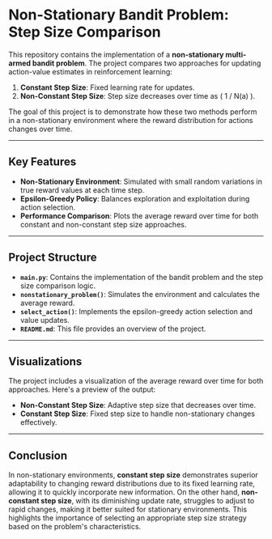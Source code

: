 # Non-Stationary Bandit Problem: Step Size Comparison

This repository contains the implementation of a **non-stationary multi-armed bandit problem**. The project compares two approaches for updating action-value estimates in reinforcement learning:
1. **Constant Step Size**: Fixed learning rate for updates.
2. **Non-Constant Step Size**: Step size decreases over time as \( 1 / N(a) \).

The goal of this project is to demonstrate how these two methods perform in a non-stationary environment where the reward distribution for actions changes over time.

---

## Key Features
- **Non-Stationary Environment**: Simulated with small random variations in true reward values at each time step.
- **Epsilon-Greedy Policy**: Balances exploration and exploitation during action selection.
- **Performance Comparison**: Plots the average reward over time for both constant and non-constant step size approaches.

---

## Project Structure
- **`main.py`**: Contains the implementation of the bandit problem and the step size comparison logic.
- **`nonstationary_problem()`**: Simulates the environment and calculates the average reward.
- **`select_action()`**: Implements the epsilon-greedy action selection and value updates.
- **`README.md`**: This file provides an overview of the project.

---

## Visualizations
The project includes a visualization of the average reward over time for both approaches. Here's a preview of the output:

- **Non-Constant Step Size**: Adaptive step size that decreases over time.
- **Constant Step Size**: Fixed step size to handle non-stationary changes effectively.

------

## Conclusion
In non-stationary environments, **constant step size** demonstrates superior adaptability to changing reward distributions due to its fixed learning rate, allowing it to quickly incorporate new information. On the other hand, **non-constant step size**, with its diminishing update rate, struggles to adjust to rapid changes, making it better suited for stationary environments. This highlights the importance of selecting an appropriate step size strategy based on the problem's characteristics.
